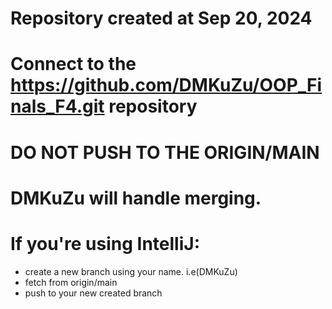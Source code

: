 # Repository created at Sep 20, 2024
# Connect to the https://github.com/DMKuZu/OOP_Finals_F4.git repository

# DO NOT PUSH TO THE ORIGIN/MAIN 
# DMKuZu will handle merging.

# If you're using IntelliJ:
- create a new branch using your name. i.e(DMKuZu)
- fetch from origin/main
- push to your new created branch

